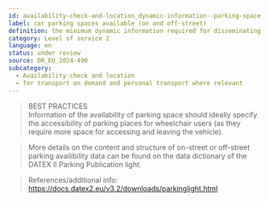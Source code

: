 ```yaml
---
id: availability-check-and-location_dynamic-information--parking-space
label: car parking spaces available (on and off-street)
definition: the minimum dynamic information required for disseminating the availability of on-street and off-street car parking space.
category: Level of service 2
language: en
status: under review
source: DR_EU_2024-490
subcategory:
  - Availability check and location
  - for transport on demand and personal transport where relevant
---
```


>BEST PRACTICES\
Information of the availability of parking space should ideally specify the accessibility of parking places for wheelchair users (as they require more space for accessing and leaving the vehicle).

>More details on the content and structure of on-street or off-street parking availibility data can be found on the data dictionary of the DATEX II Parking Publication light.

>References/additional info: https://docs.datex2.eu/v3.2/downloads/parkinglight.html

